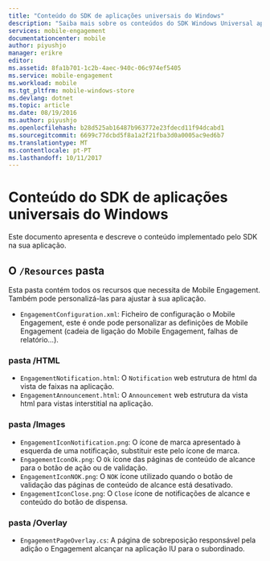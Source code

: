 ```yaml
---
title: "Conteúdo do SDK de aplicações universais do Windows"
description: "Saiba mais sobre os conteúdos do SDK Windows Universal aplicações do Azure Mobile Engagement"
services: mobile-engagement
documentationcenter: mobile
author: piyushjo
manager: erikre
editor: 
ms.assetid: 8fa1b701-1c2b-4aec-940c-06c974ef5405
ms.service: mobile-engagement
ms.workload: mobile
ms.tgt_pltfrm: mobile-windows-store
ms.devlang: dotnet
ms.topic: article
ms.date: 08/19/2016
ms.author: piyushjo
ms.openlocfilehash: b28d525ab16487b963772e23fdecd11f94dcabd1
ms.sourcegitcommit: 6699c77dcbd5f8a1a2f21fba3d0a0005ac9ed6b7
ms.translationtype: MT
ms.contentlocale: pt-PT
ms.lasthandoff: 10/11/2017
---
```

# <a name="windows-universal-apps-sdk-content"></a>Conteúdo do SDK de aplicações universais do Windows
Este documento apresenta e descreve o conteúdo implementado pelo SDK na sua aplicação.

## <a name="the-resources-folder"></a>O `/Resources` pasta
Esta pasta contém todos os recursos que necessita de Mobile Engagement. Também pode personalizá-las para ajustar à sua aplicação.

* `EngagementConfiguration.xml`: Ficheiro de configuração o Mobile Engagement, este é onde pode personalizar as definições de Mobile Engagement (cadeia de ligação do Mobile Engagement, falhas de relatório...).

### <a name="html-folder"></a>pasta /HTML
* `EngagementNotification.html`: O `Notification` web estrutura de html da vista de faixas na aplicação.
* `EngagementAnnouncement.html`: O `Announcement` web estrutura da vista html para vistas interstitial na aplicação.

### <a name="images-folder"></a>pasta /Images
* `EngagementIconNotification.png`: O ícone de marca apresentado à esquerda de uma notificação, substituir este pelo ícone de marca.
* `EngagementIconOk.png`: O `Ok` ícone das páginas de conteúdo de alcance para o botão de ação ou de validação.
* `EngagementIconNOK.png`: O `NOK` ícone utilizado quando o botão de validação das páginas de conteúdo de alcance está desativado.
* `EngagementIconClose.png`: O `Close` ícone de notificações de alcance e conteúdo do botão de dispensa.

### <a name="overlay-folder"></a>pasta /Overlay
* `EngagementPageOverlay.cs`: A página de sobreposição responsável pela adição o Engagement alcançar na aplicação IU para o subordinado.

